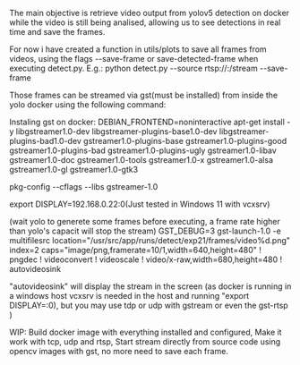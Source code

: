 The main objective is retrieve video output from yolov5 detection on docker while the video is still being analised, allowing us to see detections in real time and save the frames.

For now i have created a function in utils/plots to save all frames from videos, using the flags --save-frame or save-detected-frame when executing detect.py.
E.g.: python detect.py --source rtsp://<rtspServerIP>:<rtspServerPort>/stream --save-frame

Those frames can be streamed via gst(must be installed) from inside the yolo docker using the following command:

Instaling gst on docker:
DEBIAN_FRONTEND=noninteractive apt-get install -y libgstreamer1.0-dev libgstreamer-plugins-base1.0-dev libgstreamer-plugins-bad1.0-dev gstreamer1.0-plugins-base gstreamer1.0-plugins-good gstreamer1.0-plugins-bad gstreamer1.0-plugins-ugly gstreamer1.0-libav gstreamer1.0-doc gstreamer1.0-tools gstreamer1.0-x gstreamer1.0-alsa gstreamer1.0-gl gstreamer1.0-gtk3

pkg-config --cflags --libs gstreamer-1.0

export DISPLAY=192.168.0.22:0(Just tested in Windows 11  with vcxsrv)

(wait yolo to generete some frames before executing, a frame rate higher than yolo's capacit will stop the stream)
GST_DEBUG=3 gst-launch-1.0 -e multifilesrc location="/usr/src/app/runs/detect/exp21/frames/video%d.png" index=2 caps="image/png,framerate=10/1,width=640,height=480" ! pngdec ! videoconvert  ! videoscale ! video/x-raw,width=680,height=480  ! autovideosink 

"autovideosink" will display the stream in the screen (as docker is running in a windows host vcxsrv is needed in the host and running "export DISPLAY=<hostIP>:0), but you may use tdp or udp with gstream or even the gst-rtsp )

WIP:
Build docker image with everything installed and configured,
Make it work with tcp, udp and rtsp,
Start stream directly from source code using opencv images with gst, no more need to save each frame.


